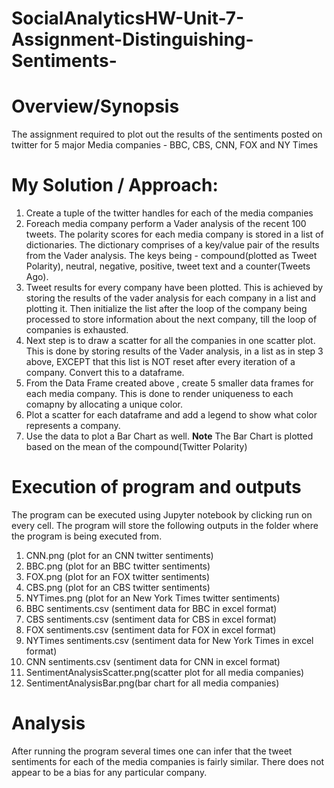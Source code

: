 # SocialAnalyticsHW-Unit-7-Assignment-Distinguishing-Sentiments-

# Overview/Synopsis
The assignment required to plot out the results of the sentiments posted on twitter for 5 major Media companies -
BBC, CBS, CNN, FOX and NY Times

# My Solution / Approach:
1. Create a tuple of the twitter handles for each of the media companies
2. Foreach media company perform a Vader analysis of the recent 100 tweets.
  The polarity scores for each media company is stored in a list of dictionaries. The dictionary comprises of a key/value
  pair of the results from the Vader analysis. The keys being - compound(plotted as Tweet Polarity), neutral, negative, positive, 
  tweet text and a counter(Tweets Ago). 
3. Tweet results for every company have been plotted. This is achieved by storing the results of the vader analysis for each company
  in a list and plotting it. Then initialize the list after the loop of the company being processed 
  to store information about the next company, till the loop of companies is exhausted.
4. Next step is to draw a scatter for all the companies in one scatter plot. This is done by storing results of the Vader analysis, 
  in a list as in step 3 above, EXCEPT that this list is NOT reset after every iteration of a company. Convert this to a dataframe.
5. From the Data Frame created above , create 5 smaller data frames for each media company. This is done to render uniqueness to 
  each comapny by allocating a unique color.
6. Plot a scatter for each dataframe and add a legend to show what color represents a company.
7. Use the data to plot a Bar Chart as well. 
   ****Note**** The Bar Chart is plotted based on the mean of the compound(Twitter Polarity)

# Execution of program and outputs
The program can be executed using Jupyter notebook by clicking run on every cell. The program will store the following 
outputs in the folder where the program is being executed from.

  1. CNN.png (plot for an CNN twitter sentiments)
  2. BBC.png (plot for an BBC twitter sentiments)
  3. FOX.png (plot for an FOX twitter sentiments)
  4. CBS.png (plot for an CBS twitter sentiments)
  5. NYTimes.png (plot for an New York Times twitter sentiments)
  6. BBC sentiments.csv (sentiment data for BBC in excel format)
  7. CBS sentiments.csv (sentiment data for CBS in excel format)
  8. FOX sentiments.csv (sentiment data for FOX in excel format)
  9. NYTimes sentiments.csv (sentiment data for New York Times in excel format)
  10. CNN sentiments.csv (sentiment data for CNN in excel format)
  11. SentimentAnalysisScatter.png(scatter plot for all media companies)
  12. SentimentAnalysisBar.png(bar chart for all media companies)
  
# Analysis
  After running the program several times one can infer that the tweet sentiments for each of the media companies is fairly similar. 
  There does not appear to be a bias for any particular company. 
